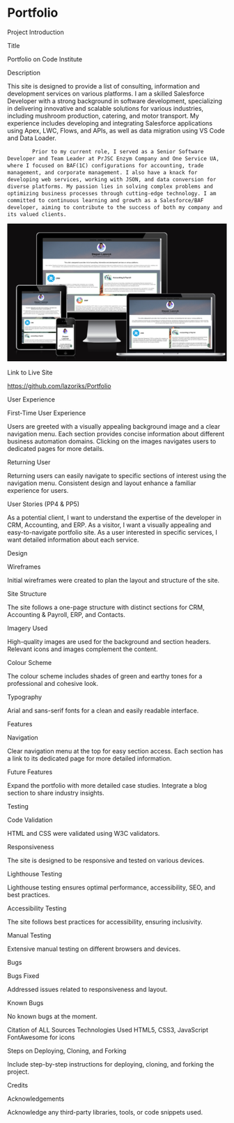 # Portfolio
Project Introduction

Title

Portfolio on Code Institute

Description

This site is designed to provide a list of consulting, information and development services on various platforms. 
        I am a skilled Salesforce Developer with a strong background in software development, specializing in delivering innovative and scalable solutions for various industries, including mushroom production, catering, and motor transport. My experience includes developing and integrating Salesforce applications using Apex, LWC, Flows, and APIs, as well as data migration using VS Code and Data Loader.

            Prior to my current role, I served as a Senior Software Developer and Team Leader at PrJSC Enzym Company and One Service UA, where I focused on BAF(1C) configurations for accounting, trade management, and corporate management. I also have a knack for developing web services, working with JSON, and data conversion for diverse platforms. My passion lies in solving complex problems and optimizing business processes through cutting-edge technology. I am committed to continuous learning and growth as a Salesforce/BAF developer, aiming to contribute to the success of both my company and its valued clients.

![amiresponsive](https://github.com/lazoriks/Portfolio/blob/main/images/Adaptyv.png)

Link to Live Site

https://github.com/lazoriks/Portfolio

User Experience

First-Time User Experience

Users are greeted with a visually appealing background image and a clear navigation menu.
Each section provides concise information about different business automation domains.
Clicking on the images navigates users to dedicated pages for more details.

Returning User

Returning users can easily navigate to specific sections of interest using the navigation menu.
Consistent design and layout enhance a familiar experience for users.

User Stories (PP4 & PP5)

As a potential client, I want to understand the expertise of the developer in CRM, Accounting, and ERP.
As a visitor, I want a visually appealing and easy-to-navigate portfolio site.
As a user interested in specific services, I want detailed information about each service.

Design

Wireframes

Initial wireframes were created to plan the layout and structure of the site.

Site Structure

The site follows a one-page structure with distinct sections for CRM, Accounting & Payroll, ERP, and Contacts.

Imagery Used

High-quality images are used for the background and section headers.
Relevant icons and images complement the content.

Colour Scheme

The colour scheme includes shades of green and earthy tones for a professional and cohesive look.

Typography

Arial and sans-serif fonts for a clean and easily readable interface.

Features

Navigation

Clear navigation menu at the top for easy section access.
Each section has a link to its dedicated page for more detailed information.

Future Features

Expand the portfolio with more detailed case studies.
Integrate a blog section to share industry insights.

Testing

Code Validation

HTML and CSS were validated using W3C validators.

Responsiveness

The site is designed to be responsive and tested on various devices.

Lighthouse Testing

Lighthouse testing ensures optimal performance, accessibility, SEO, and best practices.

Accessibility Testing

The site follows best practices for accessibility, ensuring inclusivity.

Manual Testing

Extensive manual testing on different browsers and devices.

Bugs

Bugs Fixed

Addressed issues related to responsiveness and layout.

Known Bugs

No known bugs at the moment.

Citation of ALL Sources
Technologies Used
HTML5, CSS3, JavaScript
FontAwesome for icons

Steps on Deploying, Cloning, and Forking

Include step-by-step instructions for deploying, cloning, and forking the project.

Credits

Acknowledgements

Acknowledge any third-party libraries, tools, or code snippets used.

